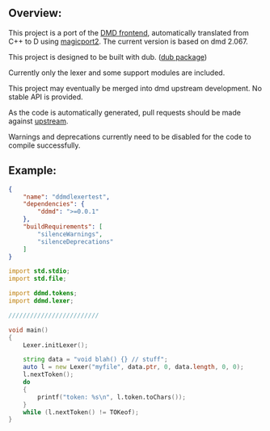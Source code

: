 
Overview:
--------------------

This project is a port of the [DMD frontend](https://github.com/D-Programming-Language/dmd), automatically translated from C++ to D using [magicport2](https://github.com/yebblies/magicport2).  The current version is based on dmd 2.067.

This project is designed to be built with dub. ([dub package](http://code.dlang.org/packages/ddmd))

Currently only the lexer and some support modules are included.

This project may eventually be merged into dmd upstream development.  No stable API is provided.

As the code is automatically generated, pull requests should be made against [upstream](https://github.com/D-Programming-Language/dmd).

Warnings and deprecations currently need to be disabled for the code to compile successfully.

Example:
--------------------

```json
{
    "name": "ddmdlexertest",
    "dependencies": {
        "ddmd": ">=0.0.1"
    },
    "buildRequirements": [
        "silenceWarnings",
        "silenceDeprecations"
    ]
}
```

```d
import std.stdio;
import std.file;

import ddmd.tokens;
import ddmd.lexer;

/////////////////////////

void main()
{
    Lexer.initLexer();

    string data = "void blah() {} // stuff";
    auto l = new Lexer("myfile", data.ptr, 0, data.length, 0, 0);
    l.nextToken();
    do
    {
        printf("token: %s\n", l.token.toChars());
    }
    while (l.nextToken() != TOKeof);
}
```
